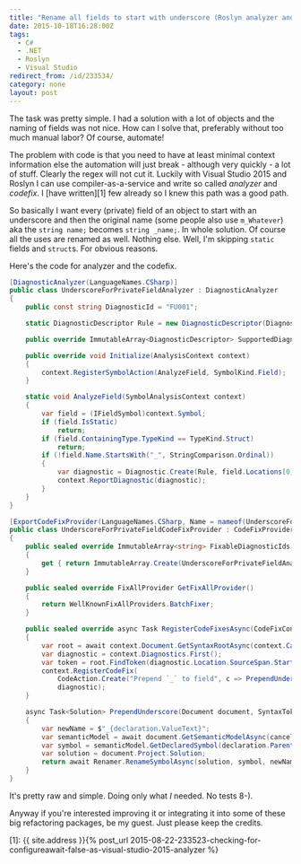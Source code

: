 ```yaml
---
title: "Rename all fields to start with underscore (Roslyn analyzer and codefix)"
date: 2015-10-18T16:28:00Z
tags:
  - C#
  - .NET
  - Roslyn
  - Visual Studio
redirect_from: /id/233534/
category: none
layout: post
---
```

The task was pretty simple. I had a solution with a lot of objects and the naming of fields was not nice. How can I solve that, preferably without too much manual labor? Of course, automate!

<!-- excerpt -->

The problem with code is that you need to have at least minimal context information else the automation will just break - although very quickly - a lot of stuff. Clearly the regex will not cut it. Luckily with Visual Studio 2015 and Roslyn I can use compiler-as-a-service and write so called _analyzer_ and _codefix_. I [have written][1] few already so I knew this path was a good path.

So basically I want every (private) field of an object to start with an underscore and then the original name (some people also use `m_Whatever`) aka the `string name;` becomes `string _name;`. In whole solution. Of course all the uses are renamed as well. Nothing else. Well, I'm skipping `static` fields and `struct`s. For obvious reasons.

Here's the code for analyzer and the codefix.

```csharp
[DiagnosticAnalyzer(LanguageNames.CSharp)]
public class UnderscoreForPrivateFieldAnalyzer : DiagnosticAnalyzer
{
	public const string DiagnosticId = "FU001";

	static DiagnosticDescriptor Rule = new DiagnosticDescriptor(DiagnosticId, DiagnosticId, "Field {0} does not start with `_`", "Naming", DiagnosticSeverity.Warning, isEnabledByDefault: true);

	public override ImmutableArray<DiagnosticDescriptor> SupportedDiagnostics { get { return ImmutableArray.Create(Rule); } }

	public override void Initialize(AnalysisContext context)
	{
		context.RegisterSymbolAction(AnalyzeField, SymbolKind.Field);
	}

	static void AnalyzeField(SymbolAnalysisContext context)
	{
		var field = (IFieldSymbol)context.Symbol;
		if (field.IsStatic)
			return;
		if (field.ContainingType.TypeKind == TypeKind.Struct)
			return;
		if (!field.Name.StartsWith("_", StringComparison.Ordinal))
		{
			var diagnostic = Diagnostic.Create(Rule, field.Locations[0], field.Name);
			context.ReportDiagnostic(diagnostic);
		}
	}
}
```

```csharp
[ExportCodeFixProvider(LanguageNames.CSharp, Name = nameof(UnderscoreForPrivateFieldCodeFixProvider)), Shared]
public class UnderscoreForPrivateFieldCodeFixProvider : CodeFixProvider
{
	public sealed override ImmutableArray<string> FixableDiagnosticIds
	{
		get { return ImmutableArray.Create(UnderscoreForPrivateFieldAnalyzer.DiagnosticId); }
	}

	public sealed override FixAllProvider GetFixAllProvider()
	{
		return WellKnownFixAllProviders.BatchFixer;
	}

	public sealed override async Task RegisterCodeFixesAsync(CodeFixContext context)
	{
		var root = await context.Document.GetSyntaxRootAsync(context.CancellationToken).ConfigureAwait(false);
		var diagnostic = context.Diagnostics.First();
		var token = root.FindToken(diagnostic.Location.SourceSpan.Start);
		context.RegisterCodeFix(
			CodeAction.Create("Prepend `_` to field", c => PrependUnderscore(context.Document, token, c), UnderscoreForPrivateFieldAnalyzer.DiagnosticId),
			diagnostic);
	}

	async Task<Solution> PrependUnderscore(Document document, SyntaxToken declaration, CancellationToken cancellationToken)
	{
		var newName = $"_{declaration.ValueText}";
		var semanticModel = await document.GetSemanticModelAsync(cancellationToken).ConfigureAwait(false);
		var symbol = semanticModel.GetDeclaredSymbol(declaration.Parent, cancellationToken);
		var solution = document.Project.Solution;
		return await Renamer.RenameSymbolAsync(solution, symbol, newName, solution.Workspace.Options, cancellationToken).ConfigureAwait(false);
	}
}
```

It's pretty raw and simple. Doing only what _I_ needed. No tests 8-).

Anyway if you're interested improving it or integrating it into some of these big refactoring packages, be my guest. Just please keep the credits.

[1]: {{ site.address }}{% post_url 2015-08-22-233523-checking-for-configureawait-false-as-visual-studio-2015-analyzer %}
